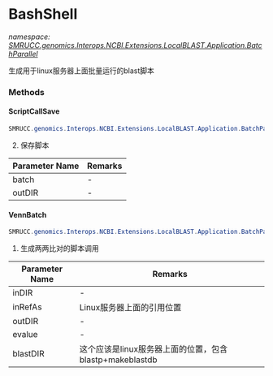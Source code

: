 ﻿# BashShell
_namespace: [SMRUCC.genomics.Interops.NCBI.Extensions.LocalBLAST.Application.BatchParallel](./index.md)_

生成用于linux服务器上面批量运行的blast脚本



### Methods

#### ScriptCallSave
```csharp
SMRUCC.genomics.Interops.NCBI.Extensions.LocalBLAST.Application.BatchParallel.BashShell.ScriptCallSave(System.Collections.Generic.IEnumerable{System.String},System.String)
```
2. 保存脚本

|Parameter Name|Remarks|
|--------------|-------|
|batch|-|
|outDIR|-|


#### VennBatch
```csharp
SMRUCC.genomics.Interops.NCBI.Extensions.LocalBLAST.Application.BatchParallel.BashShell.VennBatch(System.String,System.String,System.String,System.String,System.String)
```
1. 生成两两比对的脚本调用

|Parameter Name|Remarks|
|--------------|-------|
|inDIR|-|
|inRefAs|Linux服务器上面的引用位置|
|outDIR|-|
|evalue|-|
|blastDIR|这个应该是linux服务器上面的位置，包含blastp+makeblastdb|



